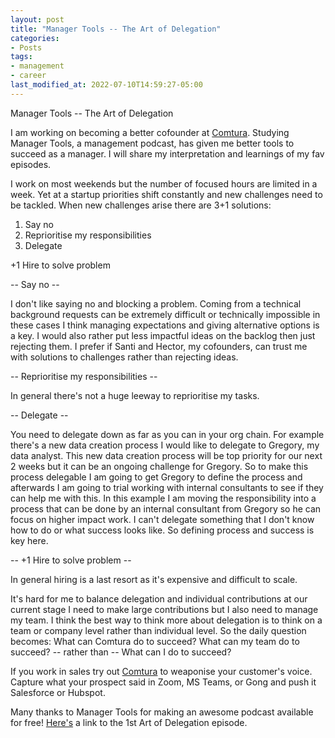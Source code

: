 ```yaml
---
layout: post
title: "Manager Tools -- The Art of Delegation"
categories:
- Posts
tags:
- management
- career
last_modified_at: 2022-07-10T14:59:27-05:00
---
```


Manager Tools -- The Art of Delegation


I am working on becoming a better cofounder at [Comtura](https://comtura.ai/). Studying Manager Tools, a management podcast, has given me better tools to succeed as a manager. I will share my interpretation and learnings of my fav episodes.

I work on most weekends but the number of focused hours are limited in a week. Yet at a startup priorities shift constantly and new challenges need to be tackled. When new challenges arise there are 3+1 solutions:

1. Say no
2. Reprioritise my responsibilities
3. Delegate

+1 Hire to solve problem

-- Say no --

I don't like saying no and blocking a problem. Coming from a technical background requests can be extremely difficult or technically impossible in these cases I think managing expectations and giving alternative options is a key. I would also rather put less impactful ideas on the backlog then just rejecting them. I prefer if Santi and Hector, my cofounders, can trust me with solutions to challenges rather than rejecting ideas.

-- Reprioritise my responsibilities --

In general there's not a huge leeway to reprioritise my tasks.

-- Delegate --

You need to delegate down as far as you can in your org chain. For example there's a new data creation process I would like to delegate to Gregory, my data analyst. This new data creation process will be top priority for our next 2 weeks but it can be an ongoing challenge for Gregory. So to make this process delegable I am going to get Gregory to define the process and afterwards I am going to trial working with internal consultants to see if they can help me with this. In this example I am moving the responsibility into a process that can be done by an internal consultant from Gregory so he can focus on higher impact work.
I can't delegate something that I don't know how to do or what success looks like. So defining process and success is key here.

-- +1 Hire to solve problem --

In general hiring is a last resort as it's expensive and difficult to scale.


It's hard for me to balance delegation and individual contributions at our current stage I need to make large contributions but I also need to manage my team. I think the best way to think more about delegation is to think on a team or company level rather than individual level. So the daily question becomes: What can Comtura do to succeed? What can my team do to succeed? -- rather than -- What can I do to succeed?

If you work in sales try out [Comtura](https://comtura.ai/) to weaponise your customer's voice. Capture what your prospect said in Zoom, MS Teams, or Gong and push it Salesforce or Hubspot.

Many thanks to Manager Tools for making an awesome podcast available for free! [Here's](https://www.manager-tools.com/2005/08/the-art-of-delegation) a link to the 1st Art of Delegation episode.

